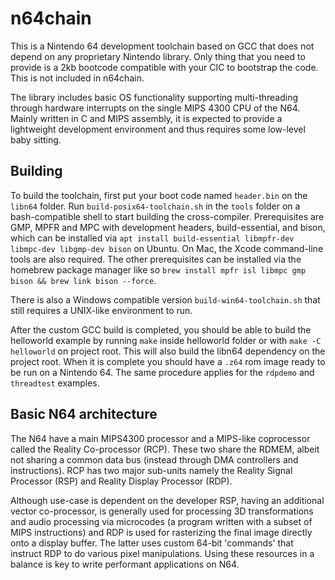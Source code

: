 # n64chain

This is a Nintendo 64 development toolchain based on GCC that does not depend on any proprietary Nintendo library.
Only thing that you need to provide is a 2kb bootcode compatible with your CIC to bootstrap the code.
This is not included in n64chain.

The library includes basic OS functionality supporting multi-threading through hardware interrupts on the
single MIPS 4300 CPU of the N64. Mainly written in C and MIPS assembly, it is expected to provide a
lightweight development environment and thus requires some low-level baby sitting.

## Building

To build the toolchain, first put your boot code named `header.bin` on the `libn64` folder. Run `build-posix64-toolchain.sh`
in the `tools` folder on a bash-compatible shell to start building the cross-compiler.
Prerequisites are GMP, MPFR and MPC with development headers, build-essential, and bison, which can be installed via `apt install build-essential libmpfr-dev libmpc-dev libgmp-dev bison`
on Ubuntu. On Mac, the Xcode command-line tools are also required. The other prerequisites can be installed via the homebrew 
package manager like so `brew install mpfr isl libmpc gmp bison && brew link bison --force`.

There is also a Windows compatible version `build-win64-toolchain.sh` that still requires a UNIX-like environment to run.

After the custom GCC build is completed, you should be able to build the helloworld example by running `make` inside
helloworld folder or with `make -C helloworld` on project root. This will also build the libn64 dependency on the project root.
When it is complete you should have a `.z64` rom image ready to be run on a Nintendo 64. The same procedure applies for the
`rdpdemo` and `threadtest` examples.

## Basic N64 architecture

The N64 have a main MIPS4300 processor and a MIPS-like coprocessor called the Reality Co-processor (RCP). These two share
the RDMEM, albeit not sharing a common data bus (instead through DMA controllers and instructions). RCP has two major
sub-units namely the Reality Signal Processor (RSP) and Reality Display Processor (RDP).

Although use-case is dependent on the developer RSP, having an additional vector co-processor, is generally used for
processing 3D transformations and audio processing via microcodes (a program written with a subset of MIPS instructions)
and RDP is used for rasterizing the final image directly onto a display buffer. The latter uses custom 64-bit 'commands'
that instruct RDP to do various pixel manipulations. Using these resources in a balance is key to write performant
applications on N64.
